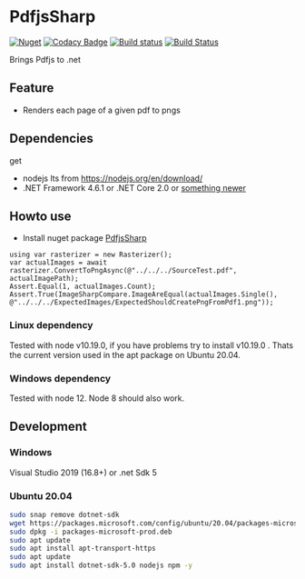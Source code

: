 # PdfjsSharp

[![Nuget](https://img.shields.io/nuget/v/PdfjsSharp.svg)](https://www.nuget.org/packages/PdfjsSharp/) [![Codacy Badge](https://app.codacy.com/project/badge/Grade/c417a8e923da45ed90c302c4a23528ea)](https://www.codacy.com/gh/Codeuctivity/PdfjsSharp?utm_source=github.com&utm_medium=referral&utm_content=Codeuctivity/PdfjsSharp&utm_campaign=Badge_Grade) [![Build status](https://ci.appveyor.com/api/projects/status/f5f4mvh98eqkjanp/branch/master?svg=true)](https://ci.appveyor.com/project/stesee/pdfjssharp/branch/master)
[![Build Status](https://travis-ci.com/Codeuctivity/PdfjsSharp.svg?branch=master)](https://travis-ci.com/Codeuctivity/PdfjsSharp)

Brings Pdfjs to .net

## Feature

- Renders each page of a given pdf to pngs

## Dependencies

get

- nodejs lts from <https://nodejs.org/en/download/>
- .NET Framework 4.6.1 or .NET Core 2.0 or [something newer](https://github.com/dotnet/standard/blob/master/docs/versions/netstandard2.0.md)

## Howto use

- Install nuget package [PdfjsSharp](https://www.nuget.org/packages/PdfjsSharp/)

```Csharp
using var rasterizer = new Rasterizer();
var actualImages = await rasterizer.ConvertToPngAsync(@"../../../SourceTest.pdf", actualImagePath);
Assert.Equal(1, actualImages.Count);
Assert.True(ImageSharpCompare.ImageAreEqual(actualImages.Single(), @"../../../ExpectedImages/ExpectedShouldCreatePngFromPdf1.png"));
```

### Linux dependency

Tested with node v10.19.0, if you have problems try to install v10.19.0 . Thats the current version used in the apt package on Ubuntu 20.04.

### Windows dependency

Tested with node 12. Node 8 should also work.

## Development

### Windows

Visual Studio 2019 (16.8+) or .net Sdk 5

### Ubuntu 20.04

```bash
sudo snap remove dotnet-sdk
wget https://packages.microsoft.com/config/ubuntu/20.04/packages-microsoft-prod.deb -O packages-microsoft-prod.deb
sudo dpkg -i packages-microsoft-prod.deb
sudo apt update
sudo apt install apt-transport-https
sudo apt update
sudo apt install dotnet-sdk-5.0 nodejs npm -y
```
